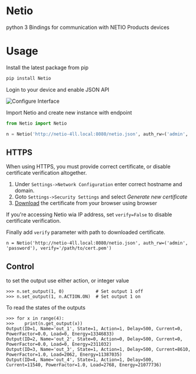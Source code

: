 # Netio

python 3 Bindings for communication with NETIO Products devices


# Usage
Install the latest package from pip
```bash
pip install Netio
```

Login to your device and enable JSON API

![Configure Interface](docs/NetioIface.png)

Import Netio and create new instance with endpoint
```python
from Netio import Netio

n = Netio('http://netio-4ll.local:8080/netio.json', auth_rw=('admin', 'password'))
```

## HTTPS
When using HTTPS, you must provide correct certificate, or disable certificate verification altogether.

 1. Under `Settings->Network Configuration` enter correct hostname and domain. 
 2. Goto `Settings->Security Settings` and select *Generate new certificate*
 3. [Download](https://docs.digicert.com/manage-certificates/client-certificates-guide/manage-your-personal-id-certificate/windows-export-your-personal-id-certificate/) the certificate from your browser using browser

If you're accessing Netio wia IP address, set `verify=False` to disable certificate verification. 

Finally add `verify` parameter with path to downloaded certificate.
```pydocstring
n = Netio('http://netio-4ll.local:8080/netio.json', auth_rw=('admin', 'password'), verify='/path/to/cert.pem')
```


## Control
to set the output use either action, or integer value
```pydocstring
>>> n.set_output(1, 0)            # Set output 1 off
>>> n.set_output(1, n.ACTION.ON)  # Set output 1 on
```

To read the states of the outputs
```pydocstring
>>> for x in range(4):
>>>    print(n.get_output(x))
Output(ID=1, Name='out_1', State=1, Action=1, Delay=500, Current=0, PowerFactor=0.0, Load=0, Energy=13346833)
Output(ID=2, Name='out_2', State=0, Action=0, Delay=500, Current=0, PowerFactor=0.0, Load=0, Energy=2311032)
Output(ID=3, Name='out_3', State=1, Action=1, Delay=500, Current=8610, PowerFactor=1.0, Load=2062, Energy=11387035)
Output(ID=4, Name='out_4', State=1, Action=1, Delay=500, Current=11540, PowerFactor=1.0, Load=2768, Energy=21077736)
```

